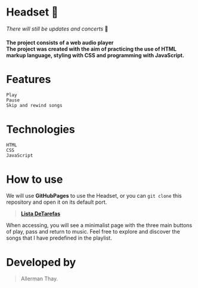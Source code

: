 # Headset 🎵
*_There will still be updates and concerts_*  💼 
#### The project consists of a web audio player <br> The project was created with the aim of practicing the use of HTML markup language, styling with CSS and programming with JavaScript.
 ####

# Features
  
    Play
    Pause
    Skip and rewind songs
    
# Technologies

    HTML
    CSS
    JavaScript
    
# How to use

We will use **GitHubPages** to use the Headset, or you can `git clone` this repository and open it on its default port.

> [**Lista DeTarefas**](https://allerman.github.io/_headset_/)
    
When accessing, you will see a minimalist page with the three main buttons of play, pass and return to music.
Feel free to explore and discover the songs that I have predefined in the playlist.

# Developed by
 > Allerman Thay.
